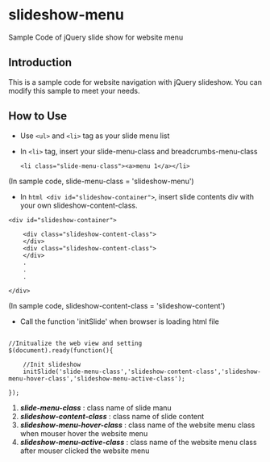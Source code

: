 slideshow-menu
==============

Sample Code of jQuery slide show for website menu

## Introduction

This is a sample code for website navigation with jQuery slideshow.
You can modify this sample to meet your needs.


## How to Use



- Use ```<ul>``` and ```<li>``` tag as your slide menu list

- In ```<li>``` tag, insert your slide-menu-class and breadcrumbs-menu-class

  ``` <li class="slide-menu-class"><a>menu 1</a></li> ```

(In sample code, slide-menu-class = 'slideshow-menu')

- In ```html <div id="slideshow-container">```, insert slide contents div with your own slideshow-content-class. 

``` 
<div id="slideshow-container">

	<div class="slideshow-content-class"> 
	</div> 
	<div class="slideshow-content-class"> 
	</div> 
	.
	.
	.
	
</div>
```

(In sample code, slideshow-content-class = 'slideshow-content')


- Call the function 'initSlide' when browser is loading html file

``` 

//Initualize the web view and setting
$(document).ready(function(){
				
	//Init slideshow
	initSlide('slide-menu-class','slideshow-content-class','slideshow-menu-hover-class','slideshow-menu-active-class');
	
});

``` 

1. ***slide-menu-class*** : class name of slide manu
2. ***slideshow-content-class*** : class name of slide content
3. ***slideshow-menu-hover-class*** : class name of the website menu class when mouser hover the website menu
4. ***slideshow-menu-active-class*** : class name of the website menu class after mouser clicked the website menu